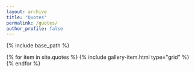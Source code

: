 ```yaml
---
layout: archive
title: "Quotes"
permalink: /quotes/
author_profile: false
---
```


{% include base_path %}

<div class="grid__wrapper">
  {% for item in site.quotes %}
    {% include gallery-item.html type="grid" %}
  {% endfor %}
</div>
